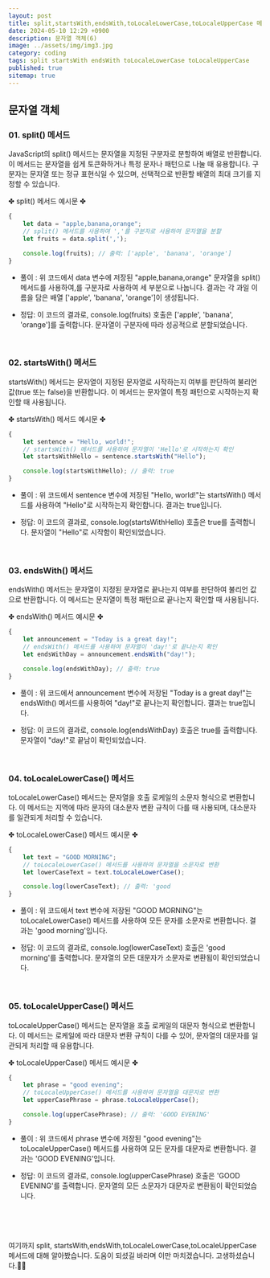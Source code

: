 ```yaml
---
layout: post
title: split,startsWith,endsWith,toLocaleLowerCase,toLocaleUpperCase 메서드
date: 2024-05-10 12:29 +0900
description: 문자열 객체(6)
image: ../assets/img/img3.jpg
category: coding
tags: split startsWith endsWith toLocaleLowerCase toLocaleUpperCase
published: true
sitemap: true
---
```



## 문자열 객체<br />

### 01. split() 메서드              
JavaScript의 split() 메서드는 문자열을 지정된 구분자로 분할하여 배열로 반환합니다.
이 메서드는 문자열을 쉽게 토큰화하거나 특정 문자나 패턴으로 나눌 때 유용합니다.
구분자는 문자열 또는 정규 표현식일 수 있으며, 선택적으로 반환할 배열의 최대 크기를 지정할 수 있습니다.

✤ split() 메서드 예시문 ✤

````javascript 
{
    let data = "apple,banana,orange";
    // split() 메서드를 사용하여 ','를 구분자로 사용하여 문자열을 분할
    let fruits = data.split(',');

    console.log(fruits); // 출력: ['apple', 'banana', 'orange']
}
````

* 풀이 :
위 코드에서 data 변수에 저장된 "apple,banana,orange" 문자열을 split() 메서드를 사용하여,를 구분자로 사용하여 세 부분으로 나눕니다.
결과는 각 과일 이름을 담은 배열 ['apple', 'banana', 'orange']이 생성됩니다.

* 정답:
이 코드의 결과로, console.log(fruits) 호출은 ['apple', 'banana', 'orange']를 출력합니다.
문자열이 구분자에 따라 성공적으로 분할되었습니다.

<br />

### 02. startsWith() 메서드              
startsWith() 메서드는 문자열이 지정된 문자열로 시작하는지 여부를 판단하여 불리언 값(true 또는 false)을 반환합니다.
이 메서드는 문자열이 특정 패턴으로 시작하는지 확인할 때 사용됩니다.

✤ startsWith() 메서드 예시문 ✤

````javascript 
{
    let sentence = "Hello, world!";
    // startsWith() 메서드를 사용하여 문자열이 'Hello'로 시작하는지 확인
    let startsWithHello = sentence.startsWith("Hello");

    console.log(startsWithHello); // 출력: true
}
````

* 풀이 :
위 코드에서 sentence 변수에 저장된 "Hello, world!"는 startsWith() 메서드를 사용하여 "Hello"로 시작하는지 확인합니다.
결과는 true입니다.

* 정답:
이 코드의 결과로, console.log(startsWithHello) 호출은 true를 출력합니다.
문자열이 "Hello"로 시작함이 확인되었습니다.

<br />

### 03. endsWith() 메서드            
endsWith() 메서드는 문자열이 지정된 문자열로 끝나는지 여부를 판단하여 불리언 값으로 반환합니다.
이 메서드는 문자열이 특정 패턴으로 끝나는지 확인할 때 사용됩니다.

✤ endsWith() 메서드 예시문 ✤

````javascript 
{
    let announcement = "Today is a great day!";
    // endsWith() 메서드를 사용하여 문자열이 'day!'로 끝나는지 확인
    let endsWithDay = announcement.endsWith("day!");

    console.log(endsWithDay); // 출력: true
}
````

* 풀이 :
위 코드에서 announcement 변수에 저장된 "Today is a great day!"는 endsWith() 메서드를 사용하여 "day!"로 끝나는지 확인합니다.
결과는 true입니다.

* 정답:
이 코드의 결과로, console.log(endsWithDay) 호출은 true를 출력합니다.
문자열이 "day!"로 끝남이 확인되었습니다.

<br />

### 04. toLocaleLowerCase() 메서드            
toLocaleLowerCase() 메서드는 문자열을 호출 로케일의 소문자 형식으로 변환합니다.
이 메서드는 지역에 따라 문자의 대소문자 변환 규칙이 다를 때 사용되며, 대소문자를 일관되게 처리할 수 있습니다.

✤ toLocaleLowerCase() 메서드 예시문 ✤

````javascript 
{
    let text = "GOOD MORNING";
    // toLocaleLowerCase() 메서드를 사용하여 문자열을 소문자로 변환
    let lowerCaseText = text.toLocaleLowerCase();

    console.log(lowerCaseText); // 출력: 'good
}
````

* 풀이 :
위 코드에서 text 변수에 저장된 "GOOD MORNING"는 toLocaleLowerCase() 메서드를 사용하여 모든 문자를 소문자로 변환합니다.
결과는 'good morning'입니다.

* 정답:
이 코드의 결과로, console.log(lowerCaseText) 호출은 'good morning'를 출력합니다.
문자열의 모든 대문자가 소문자로 변환됨이 확인되었습니다.

<br />

### 05. toLocaleUpperCase() 메서드            
toLocaleUpperCase() 메서드는 문자열을 호출 로케일의 대문자 형식으로 변환합니다.
이 메서드는 로케일에 따라 대문자 변환 규칙이 다를 수 있어, 문자열의 대문자를 일관되게 처리할 때 유용합니다.

✤ toLocaleUpperCase() 메서드 예시문 ✤

````javascript 
{
    let phrase = "good evening";
    // toLocaleUpperCase() 메서드를 사용하여 문자열을 대문자로 변환
    let upperCasePhrase = phrase.toLocaleUpperCase();

    console.log(upperCasePhrase); // 출력: 'GOOD EVENING'
}
````

* 풀이 :
위 코드에서 phrase 변수에 저장된 "good evening"는 toLocaleUpperCase() 메서드를 사용하여 모든 문자를 대문자로 변환합니다.
결과는 'GOOD EVENING'입니다.

* 정답:
이 코드의 결과로, console.log(upperCasePhrase) 호출은 'GOOD EVENING'를 출력합니다.
문자열의 모든 소문자가 대문자로 변환됨이 확인되었습니다.

<br />
<br />
<br />

여기까지 split, startsWith,endsWith,toLocaleLowerCase,toLocaleUpperCase 메서드에 대해 알아봤습니다.
도움이 되셨길 바라며 이만 마치겠습니다.
고생하셨습니다.🫶😊